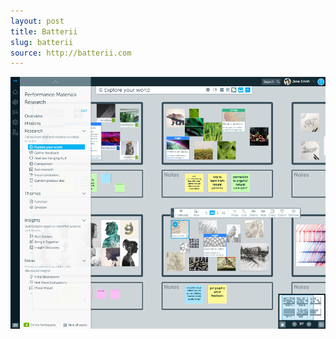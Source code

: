 ```yaml
---
layout: post
title: Batterii
slug: batterii
source: http://batterii.com
---
```


<img src="/screenshots/batterii.png" alt="Batterii">
